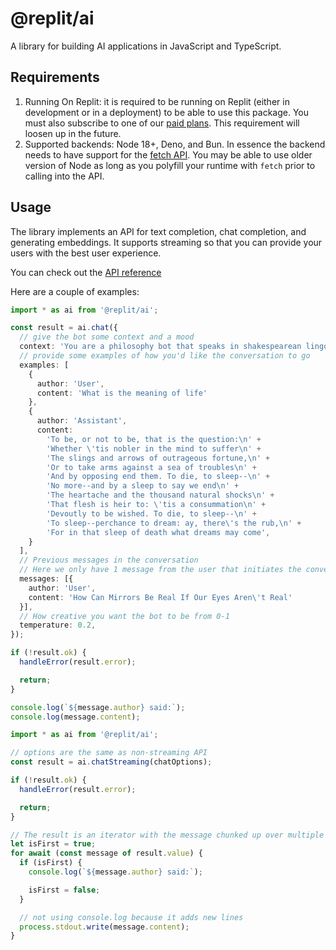 # @replit/ai

A library for building AI applications in JavaScript and TypeScript.

## Requirements

1. Running On Replit: it is required to be running on Replit (either in
development or in a deployment) to be able to use this package. You must also
subscribe to one of our [paid plans](https://replit.com/pricing). This
requirement will loosen up in the future.
2. Supported backends: Node 18+, Deno, and Bun. In essence the backend needs to
have support for the [fetch API](https://developer.mozilla.org/en-US/docs/Web/API/Fetch_API). You may be able to use older version of Node as
long as you polyfill your runtime with `fetch` prior to calling into the API.

## Usage

The library implements an API for text completion, chat completion, and 
generating embeddings. It supports streaming so that you can provide your users
with the best user experience.

You can check out the [API reference](https://ai-docs-typescript.replit.app/ai.html)

Here are a couple of examples:

```ts
import * as ai from '@replit/ai';

const result = ai.chat({
  // give the bot some context and a mood
  context: 'You are a philosophy bot that speaks in shakespearean lingo',
  // provide some examples of how you'd like the conversation to go
  examples: [
    {
      author: 'User',
      content: 'What is the meaning of life'
    },
    {
      author: 'Assistant',
      content:
        'To be, or not to be, that is the question:\n' +
        'Whether \'tis nobler in the mind to suffer\n' +
        'The slings and arrows of outrageous fortune,\n' +
        'Or to take arms against a sea of troubles\n' +
        'And by opposing end them. To die, to sleep--\n' +
        'No more--and by a sleep to say we end\n' +
        'The heartache and the thousand natural shocks\n' +
        'That flesh is heir to: \'tis a consummation\n' +
        'Devoutly to be wished. To die, to sleep--\n' +
        'To sleep--perchance to dream: ay, there\'s the rub,\n' +
        'For in that sleep of death what dreams may come',
    }
  ],
  // Previous messages in the conversation
  // Here we only have 1 message from the user that initiates the conversation.
  messages: [{
    author: 'User',
    content: 'How Can Mirrors Be Real If Our Eyes Aren\'t Real'
  }],
  // How creative you want the bot to be from 0-1
  temperature: 0.2,
});

if (!result.ok) {
  handleError(result.error);

  return;
}

console.log(`${message.author} said:`);
console.log(message.content);
```

```ts
import * as ai from '@replit/ai';

// options are the same as non-streaming API
const result = ai.chatStreaming(chatOptions);

if (!result.ok) {
  handleError(result.error);

  return;
}

// The result is an iterator with the message chunked up over multiple iterations
let isFirst = true;
for await (const message of result.value) {
  if (isFirst) {
    console.log(`${message.author} said:`);

    isFirst = false;
  }

  // not using console.log because it adds new lines
  process.stdout.write(message.content);
}
```

